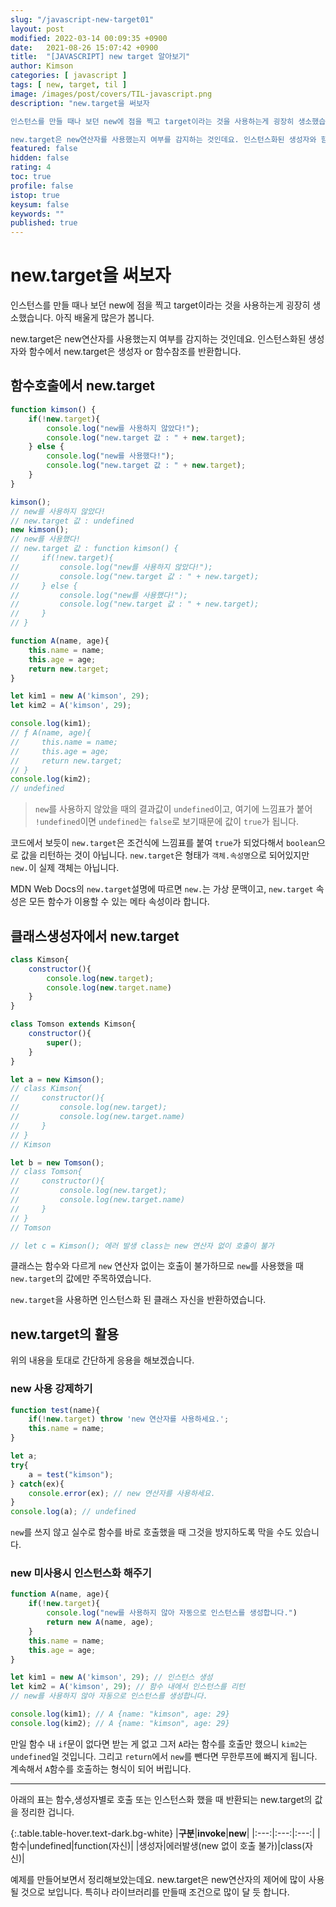 ```yaml
---
slug: "/javascript-new-target01"
layout: post
modified: 2022-03-14 00:09:35 +0900
date:   2021-08-26 15:07:42 +0900
title:  "[JAVASCRIPT] new target 알아보기"
author: Kimson
categories: [ javascript ]
tags: [ new, target, til ]
image: /images/post/covers/TIL-javascript.png
description: "new.target을 써보자

인스턴스를 만들 때나 보던 new에 점을 찍고 target이라는 것을 사용하는게 굉장히 생소했습니다. 아직 배울게 많은가 봅니다.

new.target은 new연산자를 사용했는지 여부를 감지하는 것인데요. 인스턴스화된 생성자와 함수에서 new.target은 생성자 or 함수참조를 반환합니다."
featured: false
hidden: false
rating: 4
toc: true
profile: false
istop: true
keysum: false
keywords: ""
published: true
---
```


# new.target을 써보자

인스턴스를 만들 때나 보던 new에 점을 찍고 target이라는 것을 사용하는게 굉장히 생소했습니다. 아직 배울게 많은가 봅니다.

new.target은 new연산자를 사용했는지 여부를 감지하는 것인데요. 인스턴스화된 생성자와 함수에서 new.target은 생성자 or 함수참조를 반환합니다.

## 함수호출에서 new.target

```javascript
function kimson() {
    if(!new.target){
        console.log("new를 사용하지 않았다!");
        console.log("new.target 값 : " + new.target);
    } else {
        console.log("new를 사용했다!");
        console.log("new.target 값 : " + new.target);
    }
}

kimson();
// new를 사용하지 않았다!
// new.target 값 : undefined
new kimson();
// new를 사용했다!
// new.target 값 : function kimson() {
//     if(!new.target){
//         console.log("new를 사용하지 않았다!");
//         console.log("new.target 값 : " + new.target);
//     } else {
//         console.log("new를 사용했다!");
//         console.log("new.target 값 : " + new.target);
//     }
// }

function A(name, age){
    this.name = name;
    this.age = age;
    return new.target;
}

let kim1 = new A('kimson', 29);
let kim2 = A('kimson', 29);

console.log(kim1);
// ƒ A(name, age){
//     this.name = name;
//     this.age = age;
//     return new.target;
// }
console.log(kim2);
// undefined
```

> `new`를 사용하지 않았을 때의 결과값이 `undefined`이고, 여기에 느낌표가 붙어 `!undefined`이면 `undefined`는 `false`로 보기때문에 값이 `true`가 됩니다.

코드에서 보듯이 `new.target`은 조건식에 느낌표를 붙여 `true`가 되었다해서 `boolean`으로 값을 리턴하는 것이 아닙니다. `new.target`은 형태가 `객체.속성명`으로 되어있지만 `new.`이 실제 객체는 아닙니다.

MDN Web Docs의 `new.target`설명에 따르면 `new.`는 가상 문맥이고, `new.target` 속성은 모든 함수가 이용할 수 있는 메타 속성이라 합니다.

## 클래스생성자에서 new.target

```javascript
class Kimson{
    constructor(){
        console.log(new.target);
        console.log(new.target.name)
    }
}

class Tomson extends Kimson{
    constructor(){
        super();
    }
}

let a = new Kimson();
// class Kimson{
//     constructor(){
//         console.log(new.target);
//         console.log(new.target.name)
//     }
// }
// Kimson

let b = new Tomson();
// class Tomson{
//     constructor(){
//         console.log(new.target);
//         console.log(new.target.name)
//     }
// }
// Tomson

// let c = Kimson(); 에러 발생 class는 new 연산자 없이 호출이 불가
```

클래스는 함수와 다르게 `new` 연산자 없이는 호출이 불가하므로 `new`를 사용했을 때 `new.target`의 값에만 주목하였습니다.

`new.target`을 사용하면 인스턴스화 된 클래스 자신을 반환하였습니다.

## new.target의 활용

위의 내용을 토대로 간단하게 응용을 해보겠습니다.

### new 사용 강제하기

```javascript
function test(name){
    if(!new.target) throw 'new 연산자를 사용하세요.';
    this.name = name;
}

let a;
try{
    a = test("kimson");
} catch(ex){
    console.error(ex); // new 연산자를 사용하세요.
}
console.log(a); // undefined
```

`new`를 쓰지 않고 실수로 함수를 바로 호출했을 때 그것을 방지하도록 막을 수도 있습니다.

### new 미사용시 인스턴스화 해주기

```javascript
function A(name, age){
    if(!new.target){
        console.log("new를 사용하지 않아 자동으로 인스턴스를 생성합니다.")
        return new A(name, age);
    }
    this.name = name;
    this.age = age;
}

let kim1 = new A('kimson', 29); // 인스턴스 생성
let kim2 = A('kimson', 29); // 함수 내에서 인스턴스를 리턴
// new를 사용하지 않아 자동으로 인스턴스를 생성합니다.

console.log(kim1); // A {name: "kimson", age: 29}
console.log(kim2); // A {name: "kimson", age: 29}
```

만일 함수 내 `if`문이 없다면 받는 게 없고 그저 `A`라는 함수를 호출만 했으니 `kim2`는 `undefined`일 것입니다. 그리고 `return`에서 `new`를 뺀다면 무한루프에 빠지게 됩니다. 계속해서 `A`함수를 호출하는 형식이 되어 버립니다.

-----

아래의 표는 함수,생성자별로 호출 또는 인스턴스화 했을 때 반환되는 new.target의 값을 정리한 겁니다.

{:.table.table-hover.text-dark.bg-white}
|**구분**|**invoke**|**new**|
|:---:|:---:|:---:|
|함수|undefined|function(자신)|
|생성자|에러발생(new 없이 호출 불가)|class(자신)|

예제를 만들어보면서 정리해보았는데요. new.target은 new연산자의 제어에 많이 사용될 것으로 보입니다. 특히나 라이브러리를 만들때 조건으로 많이 달 듯 합니다.